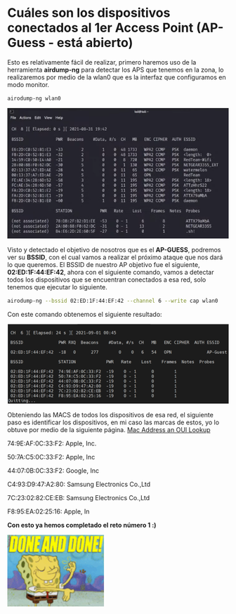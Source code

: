 # **Cuáles son los dispositivos conectados al 1er Access Point (AP-Guess - está abierto)**

Esto es relativamente fácil de realizar, primero haremos uso de la herramienta **airdump-ng** para detectar los APS que tenemos en la zona, lo realizaremos por medio de la wlan0 que es la interfaz que configuramos en modo monitor.

```bash
airodump-ng wlan0
```

![reto1_1](img/reto1_1.png)

Visto y detectado el objetivo de nosotros que es el **AP-GUESS**, podremos ver su **BSSID**, con el cual vamos a realizar el próximo ataque que nos dará lo que queremos. El BSSID de nuestro AP objetivo fue el siguiente, **02:ED:1F:44:EF:42**, ahora con el siguiente comando, vamos a detectar todos los dispositivos que se encuentran conectados a esa red, solo tenemos que ejecutar lo siguiente.

```bash
airodump-ng --bssid 02:ED:1F:44:EF:42 --channel 6 --write cap wlan0
```

Con este comando obtenemos el siguiente resultado:

![reto1_2](img/reto1_2.png)

Obteniendo las MACS de todos los dispositivos de esa red, el siguiente paso es identificar los dispositivos, en mi caso las marcas de estos, yo lo obtuve por medio de la siguiente página. [Mac Address an OUI Lookup](https://aruljohn.com/mac.pl)

74:9E:AF:0C:33:F2: Apple, Inc.

50:7A:C5:0C:33:F2: Apple, Inc

44:07:0B:0C:33:F2:  Google, Inc

C4:93:D9:47:A2:80: Samsung Electronics Co.,Ltd

7C:23:02:82:CE:EB: Samsung Electronics Co.,Ltd

F8:95:EA:02:25:16: Apple, In

**Con esto ya hemos completado el reto número 1 :)**

![compelte](img/complete.gif)

